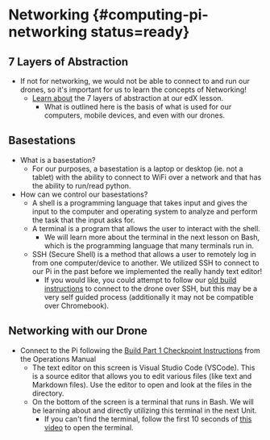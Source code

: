 # Networking {#computing-pi-networking status=ready}
<!-- gwnote: an overview of how networking is used on the drone, and a brief introduction to the purpose of the 7 Layers of Abstraction would be appropriate (make students want to click the edX link to learn more!) -->
## 7 Layers of Abstraction

-  If not for networking, we would not be able to connect to and run our drones, so it's important for us to learn the concepts of Networking!
    - [Learn about](https://edge.edx.org/courses/course-v1:BrownX+CS195R+2018_T1/courseware/0e3596880ec446d8ab63df427e02e9c4/56017f6d3048461b90466ad229ac8df6/?activate_block_id=block-v1%3ABrownX%2BCS195R%2B2018_T1%2Btype%40sequential%2Bblock%4056017f6d3048461b90466ad229ac8df6) the 7 layers of abstraction at our edX lesson.
        - What is outlined here is the basis of what is used for our computers, mobile devices, and even with our drones.

<!--  
    - Use HTTP and inspect the element
        - Netcat wont work through the drone in the lesson that was made

TODO: Input details based 7 layers of abstraction.
-->

## Basestations

- What is a basestation?
    - For our purposes, a basestation is a laptop or desktop (ie. not a tablet) with the ability to connect to WiFi over a network and that has the ability to run/read python.
-  How can we control our basestations?   
    - A shell is a programming language that takes input and gives the input to the computer and operating system to analyze and perform the task that the input asks for. 
    - A terminal is a program that allows the user to interact with the shell.
        - We will learn more about the terminal in the next lesson on Bash, which is the programming language that many terminals run in.
    - SSH (Secure Shell) is a method that allows a user to remotely log in from one computer/device to another. We utilized SSH to connect to our Pi in the past before we implemented the really handy text editor! 
        - If you would like, you could attempt to follow our [old build instructions](https://docs.duckietown.org/DT19/opmanual_sky/out/build_phase5.html) to connect to the drone over SSH, but this may be a very self guided process (additionally it may not be compatible over Chromebook).

## Networking with our Drone

- Connect to the Pi following the [Build Part 1 Checkpoint Instructions](https://docs.duckietown.org/daffy/opmanual_sky/opmanual_sky/out/build_part1_checkpoint.html) from the Operations Manual
    - The text editor on this screen is Visual Studio Code (VSCode). This is a source editor that allows you to edit various files (like text and Markdown files). Use the editor to open and look at the files in the directory.
    - On the bottom of the screen is a terminal that runs in Bash. We will be learning about and directly utilizing this terminal in the next Unit.
        - If you can't find the terminal, follow the first 10 seconds of [this video](https://drive.google.com/file/d/1HvtKNhsjG_dQt2edeJ40WdhmyO649ZOd/view?usp=sharing) to open the terminal.

